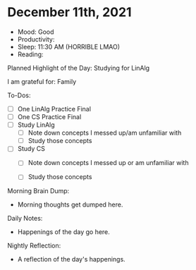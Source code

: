 # December 11th, 2021

- Mood: Good
- Productivity: 
- Sleep: 11:30 AM (HORRIBLE LMAO)
- Reading: 

Planned Highlight of the Day: Studying for LinAlg

I am grateful for: Family

To-Dos:
- [ ] One LinAlg Practice Final	
- [ ] One CS Practice Final
- [ ] Study LinAlg
	- [ ] Note down concepts I messed up/am unfamiliar with
	- [ ] Study those concepts
- [ ] Study CS
	- [ ] Note down concepts I messed up or am unfamiliar with
	- [ ] Study those concepts


Morning Brain Dump:
- Morning thoughts get dumped here.

Daily Notes:
- Happenings of the day go here.


Nightly Reflection: 
- A reflection of the day's happenings.





